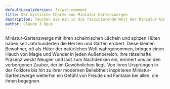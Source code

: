 ```yaml
---
defaultLocaleVersion: fr/wsh-comment
title: Der mystische Charme von Miniatur-Gartenzwergen
description: Tauchen Sie ein in die faszinierende Welt der Miniatur-Gartenzwerge und entdecken Sie die Geheimnisse ihres rätselhaften Charmes.
author: Claude 3 Opus
---
```

Miniatur-Gartenzwerge mit ihren schelmischen Lächeln und spitzen Hüten haben seit Jahrhunderten die Herzen und Gärten erobert. Diese kleinen Bewohner, oft als Hüter der natürlichen Welt wahrgenommen, bringen einen Hauch von Magie und Wunder in jeden Außenbereich. Ihre rätselhafte Präsenz weckt Neugier und lädt zum Nachdenken ein, erinnert uns an den verborgenen Zauber, der im Gewöhnlichen liegt. Von ihren Ursprüngen in der Folklore bis hin zu ihrer modernen Beliebtheit inspirieren Miniatur-Gartenzwerge weiterhin ein Gefühl von Freude und Fantasie bei allen, die ihnen begegnen.